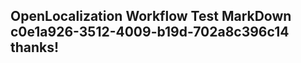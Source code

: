 <properties
ms.topic="hero-topic"
ms.test1="hero-topic"
ms.test2="test"/>


## OpenLocalization Workflow Test MarkDown c0e1a926-3512-4009-b19d-702a8c396c14 thanks!



<!--HONumber=Aug16_HO5-->


